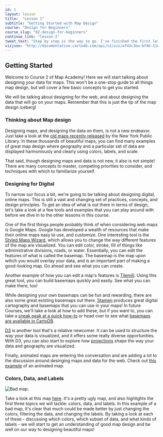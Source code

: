 ```yaml
---
id: 1
layout: lesson
title:  "Lesson 1"
subtitle: "Getting Started with Map Design"
course: "Design for Beginners"
course_slug: "02-design-for-beginners"
continue_link: "lesson-2"
tweet_text: "Step by step is the way to go. I've finished the first lesson of the map academy. Check it out"
vizjson: "http://documentation.cartodb.com/api/v2/viz/af43c3ea-bf46-11e3-8153-0edbca4b5057/viz.json"
---
```


## Getting Started

Welcome to Course 2 of Map Academy! Here we will start talking about designing your data for maps. This won't be a one-stop guide to all things map design, but will cover a few basic concepts to get you started. 

We will be talking about designing for the web, and about designing the data that will go on your maps. Remember that this is just the tip of the map design iceberg!

### Thinking about Map design

Designing maps, and designing the data on them, is not a new endeavor. Just take a look at the [old maps recently released](http://www.nypl.org/blog/2014/03/28/open-access-maps) by the New York Public Library. In these thousands of beautiful maps, you can find many examples of great map design where geography and a particular set of data are displayed harmoniously and clearly using colors, labels, and scale.

That said, though designing maps and data is not new, it also is not simple! There are many concepts to master, competing priorities to consider, and techniques with which to familiarize yourself.

### Designing for Digital

To narrow our focus a bit, we're going to be talking about designing digital, online maps. This is still a vast and changing set of practices, concepts, and design principles. To get an idea of what is out there in terms of design, let's take a look at a few tools and examples that you can play around with before we dive in to the other lessons in this course.

One of the first things people probably think of when considering web maps is Google Maps. Google has developed a wealth of resources that make their online maps easy to use, and customize. One interesting tool is the [Styled Maps Wizard](http://bit.ly/1r4PW3A), which allows you to change the way different features of the map are visualized. You can edit color, stroke, fill of things like administrative divisions, roads, or water. Essentially, you can edit the features of what is called the basemap. The basemap is the map upon wihch you would overlay your data, and is an important part of making a good-looking map. Go ahead and see what you can create. 

Another example of how you can edit a map's features is [Tilemill](http://bit.ly/1mdl4jE). Using this great tool, you can build basemaps quickly and easily. See what you can make there, too! 

While designing your own basemaps can be fun and rewarding, there are also some great existing basemaps out there. [Stamen](http://bit.ly/1i2aeoG) produces great digital cartography and basemaps that you can use in your maps! In future Courses, we'll take a look at how to add these, but if you want to, you can take a [sneak peak at a quick how-to](http://vimeo.com/79772252) or head over to see what [basemaps are available in CartoDB](http://bit.ly/1ldR1IT).

[D3](http://bit.ly/1lgkQnY) is another tool that's a relative newcomer. It can be used to structure the way your data is visualized, and it offers some really diverse opportunities. With D3, you can also start to explore how [projections](http://bit.ly/1kLKFMh) shape the way your data and geography are visualized.

Finally, animated maps are entering the conversation and are adding a lot to the discussion around desinging maps and data for the web. Check out [this example](http://hint.fm/wind) of an animated map.

### Colors, Data, and Labels 
 
![Bad map.]({{site.baseurl}}/img/course2/lesson1/badmap.png)

Take a look at this map [here](http://andrew.cartodb.com/viz/5fabe112-c024-11e3-8f7e-0e230854a1cb/embed_map?). It's a pretty ugly map, and also highlights the first three topics we will tackle: colors, data, and labels. In this example of a bad map, it's clear that much could be made better by just changing the colors, filtering the data, and changing the labels. By taking a look at each of these - discussing which colors, which subset of data, and what kinds of labels - we will start to get an understanding of good map design and be well on our way to designing beautiful maps!